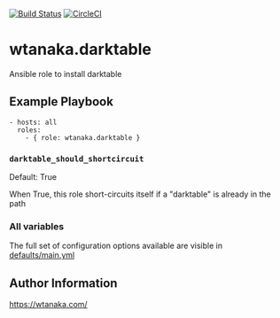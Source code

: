 [![Build Status](https://travis-ci.org/wtanaka/ansible-role-darktable.svg?branch=master)](https://travis-ci.org/wtanaka/ansible-role-darktable)
[![CircleCI](https://circleci.com/gh/wtanaka/ansible-role-darktable.svg?style=svg)](https://circleci.com/gh/wtanaka/ansible-role-darktable)

wtanaka.darktable
=================

Ansible role to install darktable

Example Playbook
----------------

    - hosts: all
      roles:
        - { role: wtanaka.darktable }


### `darktable_should_shortcircuit`

Default: True

When True, this role short-circuits itself if a "darktable" is already in the
path

### All variables

The full set of configuration options available are visible in
[defaults/main.yml](defaults/main.yml)


Author Information
------------------

https://wtanaka.com/
